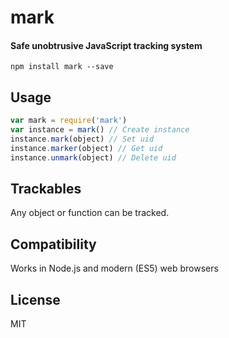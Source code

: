 # mark
#### Safe unobtrusive JavaScript tracking system

```
npm install mark --save
```

## Usage

```js
var mark = require('mark')
var instance = mark() // Create instance
instance.mark(object) // Set uid
instance.marker(object) // Get uid
instance.unmark(object) // Delete uid
```

## Trackables
Any object or function can be tracked.

## Compatibility
Works in Node.js and modern (ES5) web browsers

## License
MIT
